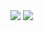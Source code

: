 <img align="top" src="https://github-readme-stats.vercel.app/api?username=thasegawakaihatsu&count_private=true&show_icons=true" />
<img align="top" src="https://github-readme-stats.vercel.app/api/top-langs/?username=thasegawakaihatsu&layout=compact" />


